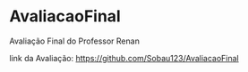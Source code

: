 # AvaliacaoFinal
Avaliação Final do Professor Renan

link da Avaliação: https://github.com/Sobau123/AvaliacaoFinal
